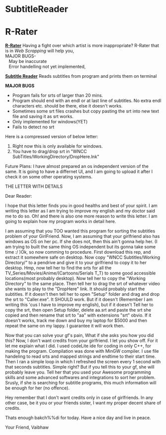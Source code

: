 # SubtitleReader
# R-Rater

<u><b>R-Rater</b></u>
Having a fight over which artist is more inappropriate? R-Rater that is in <i>Web Scrapping</i>  will help you,<br>
MAJOR BUGS-<br>
&nbsp;&nbsp;&nbsp;May be inaccurate<br>
&nbsp;&nbsp;&nbsp;Error handelling not yet implemented,<br>

<u><b>Subtitle Reader</b></u>
Reads subtitles from program and prints them on terminal

<B>MAJOR BUGS</B>
<ul>
<li>Program fails for srts of larger than 20 mins.</li>
<li>Program should end with an endl or at last line of subtitles. No extra endl characters etc. should be there, else it doesn't works.</li>
<li>Sometimes some srt files crashes but copy pasting the srt into new text file and saving it as srt works. </li>
<li>Only implemented for windows(YET)</li>
<li>Fails to detect no srt</li>
</ul>
Here is a compressed version of below letter:


1.  Right now this is only available for windows.
2.  You have to drag/drop srt in "WNCC SubTitles/WorkingDirectory/DropHere.lnk"

Future Plans:
  I have almost prepared an os independent version of the same. It is going to have a differnet UI, and I am going to upload it after I check it on some other operating systems.

THE LETTER WITH DETAILS

Dear Reader:

  I hope that this letter finds you in good healths and best of your spirit. I am writing this letter as I am trying to improve my english and my doctor said me to do so. Oh! and there is also one more reason to write this letter. I am going to explain how my program works in detail here.
  
  I am assuming that you TOO wanted this program for sorting the subtitles problem of your GirlFriend. Now, I am assuming that your girlfriend also has windows as OS on her pc. If she does not, then this ain't gonna help her. (I am trying to built the same thing OS independent but its gonna take some time :/ )Ok, so now comming to procedure. First download this rep, and extract it somewhere safe on desktop. Now copy "WNCC Subtitles/Working Directory/" to a pendrive and give it to your girlfriend to copy it to her desktop. Hmp, now tell her to find the srts for all the TV_Series/Movies/Anime/(Cartoons/Serials T_T) to some good accessible locations(most probably desktop). Now tell her to copy the "Working Directory" to the same place. Then tell her to drag the srt of whatever video she wants to play to the "DropHere" link. It should probably start the subtitles. If it doesn't then tell her to open "Setup" folder and drag and drop the srt to "Caller.exe". It SHOULD work. But if it doesn't (Remember I am writing this 'cus I have to improve my english), but if it doesn't Tell her to copy the srt, then open Setup folder, delete aa.srt and paste the srt she copied and then rename that srt to "aa" with extensions "srt" obvio. If it doesn't works, track me down and buy my laptop for $5000 and then repeat the same on my lappy. I guarantee it will work then.
  
  Now that you can solve your gf's pain, What if she asks you how you did this? Now, I don't want credits from your girlfriend. I let you show off. For it let me explain what I did. I used codeLite ide for coding in only C++, for making the program. Compilation was done with MinGW compiler. I use file handeling to read srts and mapped strings and endtime to their start time. Then I ran a simple loop in which I refreshed the screen every 1 second with that seconds subtitles. Simple right? But if you tell this to your gf, she will probably leave you. Tell her that you used your Awesome programming skills and some advanced softwares and integrations to sort her problem. Srusly, if she is searching for subtitle programs, this much information will be enough for her (no offence). 
  
  Hey remember that I don't want credits only in case of girlfriends. In any other case, be it you or your friends sister, I want my proper decent share of credits.
  
  Thats enough bakch%%di for today. Have a nice day and live in peace.
 
 Your Friend,
 Vaibhaw
